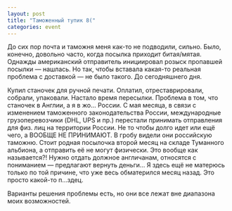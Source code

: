 ```yaml
---
layout: post
title: "Таможенный тупик 8("
categories: event
---
```

До сих пор почта и таможня меня как-то не подводили, сильно. Было, конечно, довольно часто, когда посылка приходит битая/мятая. Однажды американский отправитель инициировал розыск пропавшей посылки — нашлась. Но так, чтобы вставала какая-то реальная проблема с доставкой — не было такого. До сегодняшнего дня.

Купил станочек для ручной печати. Оплатил, отреставрировали, собрали, упаковали. Настало время пересылки. Проблема в том, что станочек в Англии, а я в жо… России. С мая месяца, в связи с изменением таможенного законодательства России, международные грузоперевозчики (DHL, UPS и пр.) перестали принимать отправления для физ. лиц на территории России. Не то чтобы долго идет или ещё чего, а ВООБЩЕ НЕ ПРИНИМАЮТ. В гробу видели они российскую таможню. Стоит родная посылочка второй месяц на складе Туманного альбиона, а отправить её не могут физически. Это вообще как называется?! Нужно отдать должное англичанам, относятся с пониманием — предлагают вернуть деньги… Я здесь ещё не матерюсь только по той причине, что уже весь обматерился месяц назад. Это просто какой-то п…здец.

Варианты решения проблемы есть, но они все лежат вне диапазона моих возможностей.